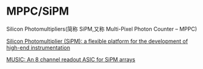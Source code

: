 <!-- MPPC.md --- 
;; 
;; Description: 
;; Author: Hongyi Wu(吴鸿毅)
;; Email: wuhongyi@qq.com 
;; Created: 日 5月 28 23:05:26 2017 (+0800)
;; Last-Updated: 五 3月 29 12:39:13 2019 (+0800)
;;           By: Hongyi Wu(吴鸿毅)
;;     Update #: 4
;; URL: http://wuhongyi.cn -->

# MPPC/SiPM

Silicon Photomultipliers(简称 SiPM,又称 Multi-Pixel Photon Counter – MPPC)


[Silicon Photomultiplier (SiPM): a flexible platform for the development of high-end instrumentation](http://wuhongyi.cn/HardwareNote/pdf/Detector/santoroPD15.pdf)

[MUSIC: An 8 channel readout ASIC for SiPM arrays](http://wuhongyi.cn/HardwareNote/pdf/Detector/SPIE2015_Proceeding.pdf)


<!-- MPPC.md ends here -->
